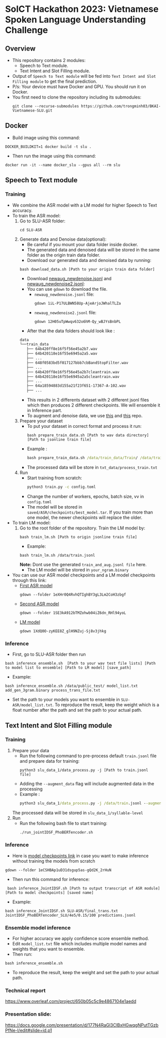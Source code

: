# SoICT Hackathon 2023: Vietnamese Spoken Language Understanding Challenge
## Overview
- This repository contains 2 modules:
     - Speech to Text module.
     - Text Intent and Slot Filling module.
- Output of `Speech to Text module` will be fed into `Text Intent and Slot Filling module` to get the final prediction.
- P/s: Your device must have Docker and GPU. You should run it on Docker.
- You first need to clone the repository including its submodules:
    ```
    git clone --recurse-submodules https://github.com/trongminh03/BKAI-Vietnamese-SLU.git
    ```
## Docker
- Build image using this command:
```
DOCKER_BUILDKIT=1 docker build -t slu .
```
- Then run the image using this command:
```
docker run -it --name docker_slu --gpus all --rm slu
```
## Speech to Text module
### Training
- We combine the ASR model with a LM model for higher Speech to Text accuracy.
- To train the ASR model:
    1. Go to SLU-ASR folder:
        ```
        cd SLU-ASR
        ```
    2. Generate data and Denoise data(optional):
        - Be careful if you mount your data folder inside docker. 
        - The generated data and denoised data will be stored in the same folder as the origin train data folder.
        - Download our generated data and denoised data by running:
        ```
        bash download_data.sh [Path to your origin train data folder]
        ```
        - Download [newaug_newdenoise.jsonl](https://drive.google.com/file/d/1iL-P17ULBWN58Up-AjeArjoJWhalTLZa/view?usp=drive_link) and [newaug_newdenoise2.jsonl](https://drive.google.com/file/d/12H05uTpWwqv632o6hM-Qy_wBJYsBnbPL/view?usp=drive_link):
        - You can use `gdown` to download the file.
            - `newaug_newdenoise.jsonl` file: 
                ```
                gdown 1iL-P17ULBWN58Up-AjeArjoJWhalTLZa
                ```
            - `newaug_newdenoise2.jsonl` file:
                ```
                gdown 12H05uTpWwqv632o6hM-Qy_wBJYsBnbPL
                ```
        - After that the data folders should look like :
         ```bash
        data
        └──train_data
            ├── 64b420ff8e16f5f56e45a2b7.wav
            ├── 64b420118e16f55e6945a2a5.wav
            ├── ...
            ├── 648f0583bd5f017127bbb7cbBandStopFilter.wav
            ├── ...
            ├── 64b420ff8e16f5f56e45a2b7cleantrain.wav
            ├── 64b420118e16f55e6945a2a5cleantrain.wav
            ├── ...
            ├── 64a18594883d155a21f23f651-17367-A-102.wav
            ├── ...
        
        ```
        - This results in 2 differents dataset with 2 different jsonl files which then produces 2 different checkpoints. We will ensemble it in Inference part.
        - To augment and denoise data, we use [this](https://github.com/karolpiczak/ESC-50) and [this](https://github.com/facebookresearch/denoiser) repo.
    4. Prepare your dataset
        - To put your dataset in correct format and process it run: 
            ```
            bash prepare_train_data.sh [Path to wav data directory] [Path to jsonline train file]
            ```
        - Example :
            ```cmd
            bash prepare_train_data.sh /data/train_data/Train/ /data/train.jsonl
            ```
        - The processed data will be store in `txt_data/process_train.txt`
    5. Run
        - Start training from scratch:
            ```cmd
            python3 train.py -c config.toml
            ```
        - Change the number of workers, epochs, batch size, vv in `config.toml`
        - The model will be stored in `saved/ASR/checkpoints/best_model.tar`. If you train more than one model, the newer checkpoints will replace the older. 
- To train LM model: 
    1. Go to the root folder of the repository. Train the LM model by:
        ```
        bash train_lm.sh [Path to origin jsonline train file]
        ```
        - Example:
        ```
        bash train_lm.sh /data/train.jsonl
        ```
        **Note:** Dont use the generated `train_and_aug.jsonl file` here.
        - The LM model will be stored in `your_ngram.binary`
- You can use our ASR model checkpoints and a LM model checkpoints through this link:
    - [First ASR model](https://drive.google.com/drive/folders/1eXHr0Q4RvhQTIghBY3gL3Lm2CoH3zbgf?usp=drive_link)
        ```
        gdown --folder 1eXHr0Q4RvhQTIghBY3gL3Lm2CoH3zbgf
        ``` 
    - [Second ASR model](https://drive.google.com/drive/folders/1SE3kA912bTMZohwb04iZ6dn_RHl94yoL?usp=sharing)
        ```
        gdown --folder 1SE3kA912bTMZohwb04iZ6dn_RHl94yoL
        ```
    - [LM model](https://drive.google.com/file/d/1XdQ0O-zyKEE8Z_glH9NZuj-Sj8v3jhkg/view?usp=sharing)
        ```
        gdown 1XdQ0O-zyKEE8Z_glH9NZuj-Sj8v3jhkg
        ```
### Inference
- First, go to SLU-ASR folder then run
```
bash inference_ensemble.sh  [Path to your wav test file lists] [Path to model list to ensemble] [Path to LM model] [save_path]
```
    
- Example:
```
bash inference_ensemble.sh /data/public_test/ model_list.txt add_gen_3gram.binary process_trans_file.txt
```
- Set the path to your models you want to ensemble in `SLU-ASR/model_list.txt`. To reproduce the result, keep the weight which ís a float number after the path and set the path to your actual path.

## Text Intent and Slot Filling module
### Training 
1. Prepare your data
    - Run the following command to pre-process default `train.jsonl` file and prepare data for training:
        ```
        python3 slu_data_1/data_process.py -j [Path to train.jsonl file]
        ```
    - Adding the `--augment_data` flag will include augmented data in the processing
    - Example :
        ```cmd
        python3 slu_data_1/data_process.py -j /data/train.jsonl --augment_data
        ```
    The processed data will be stored in `slu_data_1/syllable-level`
2. Run 
    - Run the following bash file to start training: 
        ```cmd
        ./run_jointIDSF_PhoBERTencoder.sh
        ```
### Inference
- Here is [model checkpoints link](https://drive.google.com/drive/folders/1tZ-508QnyfQEh1_xzkoVjwkSkW38I04f?usp=drive_link) in case you want to make inference without training the models from scratch
```
gdown --folder 1eCSHBAp1uD31dsgup5as-gQd2K_2rHuN
```
- Then run this command for inference:
```
 bash inference_JointIDSF.sh [Path to output transcript of ASR module] [Path to model checkpoints] [saved name]
```
- Example:
```
bash inference_JointIDSF.sh SLU-ASR/final_trans.txt JointIDSF_PhoBERTencoder_SLU/4e5/0.15/100 predictions.jsonl 
```

### Ensemble model inference
- For higher accuracy we apply confidence score ensemble method.
- Edit ``` model_list.txt ``` file which includes multiple model names and weights that you want to ensemble. 
- Then run:
```
bash inference_ensemble.sh 
```
- To reproduce the result, keep the weight and set the path to your actual path.

### Technical report
https://www.overleaf.com/project/650b05c5c9e4867104e1aedd

### Presentation slide: 
https://docs.google.com/presentation/d/177N4RaGl3ClBxHGwqgNPutTGzbPfNe-l/edit#slide=id.p1
